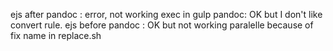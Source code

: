 ejs after pandoc : error, not working exec in gulp
pandoc: OK but I don't like convert rule.
ejs before pandoc : OK but not working paralelle because of fix name in replace.sh
